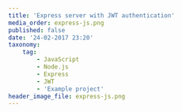 ```yaml
---
title: 'Express server with JWT authentication'
media_order: express-js.png
published: false
date: '24-02-2017 23:20'
taxonomy:
    tag:
        - JavaScript
        - Node.js
        - Express
        - JWT
        - 'Example project'
header_image_file: express-js.png
---
```

